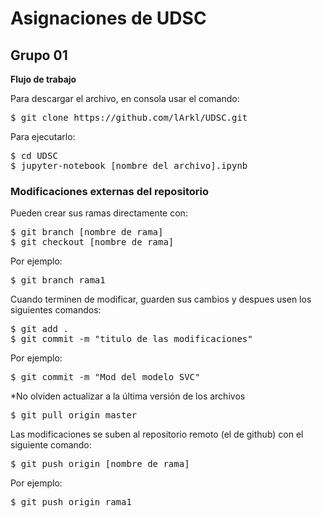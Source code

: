 # Asignaciones de UDSC

<h2>Grupo 01</h2>

<b>Flujo de trabajo</b>

Para descargar el archivo, en consola usar el comando:
<pre>$ git clone https://github.com/lArkl/UDSC.git</pre>

Para ejecutarlo:
<pre>$ cd UDSC
$ jupyter-notebook [nombre del archivo].ipynb</pre>

<h3>Modificaciones externas del repositorio</h3>

Pueden crear sus ramas directamente con:
<pre>$ git branch [nombre de rama]
$ git checkout [nombre de rama]</pre>

Por ejemplo:
<pre>$ git branch rama1</pre>


Cuando terminen de modificar, guarden sus cambios y despues usen los siguientes comandos:
<pre>$ git add .
$ git commit -m "titulo de las modificaciones"</pre>

Por ejemplo:
<pre>$ git commit -m "Mod del modelo SVC"</pre>

*No olviden actualizar a la última versión de los archivos
<pre>$ git pull origin master</pre>

Las modificaciones se suben al repositorio remoto (el de github) con el siguiente comando:
<pre>$ git push origin [nombre de rama]</pre>

Por ejemplo:
<pre>$ git push origin rama1</pre>

